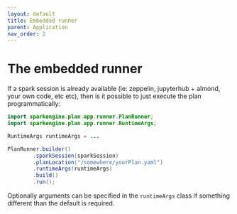 ```yaml
---
layout: default
title: Embedded runner
parent: Application
nav_order: 2
---
```


# The embedded runner

If a spark session is already available (ie: zeppelin, jupyterhub + almond, your own code, etc etc), then is it possible to just execute the plan programmatically:

```java
import sparkengine.plan.app.runner.PlanRunner;
import sparkengine.plan.app.runner.RuntimeArgs;

RuntimeArgs runtimeArgs = ...

PlanRunner.builder()
        .sparkSession(sparkSession)
        .planLocation("/somewhere/yourPlan.yaml")
        .runtimeArgs(runtimeArgs)
        .build()
        .run();
```

Optionally arguments can be specified in the `runtimeArgs` class if something different than the default is required.